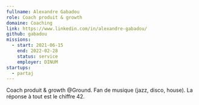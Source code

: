 ```yaml
---
fullname: Alexandre Gabadou
role: Coach produit & growth
domaine: Coaching
link: https://www.linkedin.com/in/alexandre-gabadou/
github: gabadou
missions:
  - start: 2021-06-15
    end: 2022-02-28
    status: service
    employer: DINUM
startups:
  - partaj
---
```


Coach produit & growth @Ground.
Fan de musique (jazz, disco, house).
La réponse à tout est le chiffre 42.

